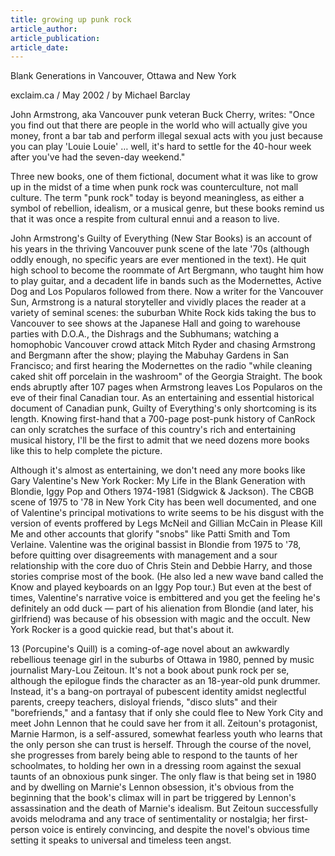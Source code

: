```yaml
---
title: growing up punk rock
article_author:
article_publication:
article_date:
---
```

Blank Generations in Vancouver, Ottawa and New York  
  
exclaim.ca / May 2002 / by Michael Barclay  
  
John Armstrong, aka Vancouver punk veteran Buck Cherry, writes: "Once you find out that there are people in the world who will actually give you money, front a bar tab and perform illegal sexual acts with you just because you can play 'Louie Louie' &hellip; well, it's hard to settle for the 40-hour week after you've had the seven-day weekend."  
  
Three new books, one of them fictional, document what it was like to grow up in the midst of a time when punk rock was counterculture, not mall culture. The term "punk rock" today is beyond meaningless, as either a symbol of rebellion, idealism, or a musical genre, but these books remind us that it was once a respite from cultural ennui and a reason to live.  
  
John Armstrong's Guilty of Everything (New Star Books) is an account of his years in the thriving Vancouver punk scene of the late '70s (although oddly enough, no specific years are ever mentioned in the text). He quit high school to become the roommate of Art Bergmann, who taught him how to play guitar, and a decadent life in bands such as the Modernettes, Active Dog and Los Popularos followed from there. Now a writer for the Vancouver Sun, Armstrong is a natural storyteller and vividly places the reader at a variety of seminal scenes: the suburban White Rock kids taking the bus to Vancouver to see shows at the Japanese Hall and going to warehouse parties with D.O.A., the Dishrags and the Subhumans; watching a homophobic Vancouver crowd attack Mitch Ryder and chasing Armstrong and Bergmann after the show; playing the Mabuhay Gardens in San Francisco; and first hearing the Modernettes on the radio "while cleaning caked shit off porcelain in the washroom" of the Georgia Straight. The book ends abruptly after 107 pages when Armstrong leaves Los Popularos on the eve of their final Canadian tour. As an entertaining and essential historical document of Canadian punk, Guilty of Everything's only shortcoming is its length. Knowing first-hand that a 700-page post-punk history of CanRock can only scratches the surface of this country's rich and entertaining musical history, I'll be the first to admit that we need dozens more books like this to help complete the picture.  
  
Although it's almost as entertaining, we don't need any more books like Gary Valentine's New York Rocker: My Life in the Blank Generation with Blondie, Iggy Pop and Others 1974-1981 (Sidgwick &amp; Jackson). The CBGB scene of 1975 to '78 in New York City has been well documented, and one of Valentine's principal motivations to write seems to be his disgust with the version of events proffered by Legs McNeil and Gillian McCain in Please Kill Me and other accounts that glorify "snobs" like Patti Smith and Tom Verlaine. Valentine was the original bassist in Blondie from 1975 to '78, before quitting over disagreements with management and a sour relationship with the core duo of Chris Stein and Debbie Harry, and those stories comprise most of the book. (He also led a new wave band called the Know and played keyboards on an Iggy Pop tour.) But even at the best of times, Valentine's narrative voice is embittered and you get the feeling he's definitely an odd duck &mdash; part of his alienation from Blondie (and later, his girlfriend) was because of his obsession with magic and the occult. New York Rocker is a good quickie read, but that's about it.  
  
13 (Porcupine's Quill) is a coming-of-age novel about an awkwardly rebellious teenage girl in the suburbs of Ottawa in 1980, penned by music journalist Mary-Lou Zeitoun. It's not a book about punk rock per se, although the epilogue finds the character as an 18-year-old punk drummer. Instead, it's a bang-on portrayal of pubescent identity amidst neglectful parents, creepy teachers, disloyal friends, "disco sluts" and their "borefriends," and a fantasy that if only she could flee to New York City and meet John Lennon that he could save her from it all. Zeitoun's protagonist, Marnie Harmon, is a self-assured, somewhat fearless youth who learns that the only person she can trust is herself. Through the course of the novel, she progresses from barely being able to respond to the taunts of her schoolmates, to holding her own in a dressing room against the sexual taunts of an obnoxious punk singer. The only flaw is that being set in 1980 and by dwelling on Marnie's Lennon obsession, it's obvious from the beginning that the book's climax will in part be triggered by Lennon's assassination and the death of Marnie's idealism. But Zeitoun successfully avoids melodrama and any trace of sentimentality or nostalgia; her first-person voice is entirely convincing, and despite the novel's obvious time setting it speaks to universal and timeless teen angst.  
